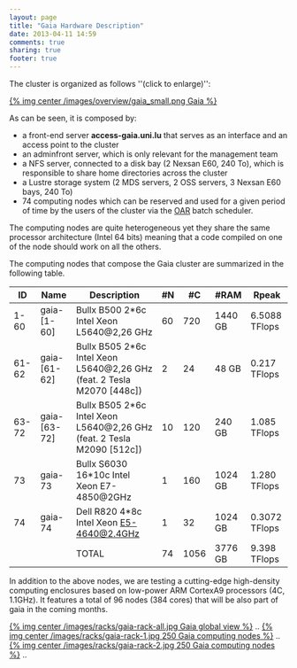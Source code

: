 ```yaml
---
layout: page
title: "Gaia Hardware Description"
date: 2013-04-11 14:59
comments: true
sharing: true
footer: true
---
```


The cluster is organized as follows ''(click to enlarge)'':

[{% img center /images/overview/gaia_small.png Gaia %}](/images/overview/gaia.png)

As can be seen, it is composed by:

* a front-end server **access-gaia.uni.lu** that serves as an interface and an access point to the cluster
* an adminfront server, which is only relevant for the management team
* a NFS server, connected to a disk bay (2 Nexsan E60, 240 To), which is responsible to share home directories across the cluster
* a Lustre storage system (2 MDS servers, 2 OSS servers, 3 Nexsan E60 bays, 240 To)
* 74 computing nodes which can be reserved and used for a given period of time by the users of the cluster via the [OAR](http://oar.imag.fr) batch scheduler.

The computing nodes are quite heterogeneous yet they share the same processor architecture (Intel 64 bits) meaning that a code compiled on one of the node should work on all the others.

The computing nodes that compose the Gaia cluster are summarized in the following table.

| ID    | Name            | Description                                                             | #N | #C   | #RAM    | Rpeak         |
| ----- | --------------- | ----------------------------------------------------------------------- | -- | ---- | ------- | ------------- |
| 1-60  | gaia-\[1-60\]   | Bullx B500 2\*6c Intel Xeon L5640@2,26 GHz                              | 60 | 720  | 1440 GB | 6.5088 TFlops |
| 61-62 | gaia-\[61-62\]  | Bullx B505 2\*6c Intel Xeon L5640@2,26 GHz (feat. 2 Tesla M2070 [448c]) | 2  | 24   | 48 GB   | 0.217 TFlops  |
| 63-72 | gaia-\[63-72\]  | Bullx B505 2\*6c Intel Xeon L5640@2,26 GHz (feat. 2 Tesla M2090 [512c]) | 10 | 120  | 240 GB  | 1.085 TFlops  |
| 73    | gaia-73         | Bullx S6030 16\*10c Intel Xeon E7-4850@2GHz                             | 1  | 160  | 1024 GB | 1.280 TFlops  |
| 74    | gaia-74         | Dell R820 4\*8c Intel Xeon E5-4640@2.4GHz                               | 1  | 32   | 1024 GB | 0.3072 TFlops |
|       |                 | TOTAL                                                                   | 74 | 1056 | 3776 GB | 9.398 TFlops  |

In addition to the above nodes, we are testing a cutting-edge high-density computing enclosures based on low-power ARM CortexA9 processors (4C, 1.1GHz).
It features a total of 96 nodes (384 cores) that will be also part of gaia in the coming months.

[{% img center /images/racks/gaia-rack-all.jpg Gaia global view %}](/images/racks/gaia-rack-all.jpg)
..
[{% img center /images/racks/gaia-rack-1.jpg 250 Gaia computing nodes %}](/images/racks/gaia-rack-1.jpg)
..
[{% img center /images/racks/gaia-rack-2.jpg 250 Gaia computing nodes %}](/images/racks/gaia-rack-2.jpg)
..
